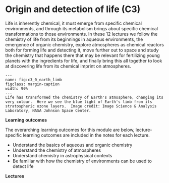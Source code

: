 # Origin and detection of life (C3)

Life is inherently chemical, it must emerge from specific chemical environments, and through its metabolism brings about specific chemical transformations to those environments.  In these 12 lectures we follow the chemistry of life from its beginnings in aqueous environments, the emergence of organic chemistry, explore atmospheres as chemical reactors both for forming life and detecting it, move further out to space and study the chemistry that happens there that may be relevant for fertilizing young planets with the ingredients for life, and finally bring this all together to look at discovering life from its chemical imprint on atmospheres.

```{figure} figures/earth_limb.png
---
name: fig:c3_0_earth_limb
figclass: margin-caption
width: 90%
---
Life has transformed the chemistry of Earth's atmosphere, changing its very colour.  Here we see the blue light of Earth's limb from its stratospheric ozone layers.  Image credit: Image Science & Analysis Laboratory, NASA Johnson Space Center.
```

**Learning outcomes**

The overarching learning outcomes for this module are below, lecture-specific learning outcomes are included in the notes for each lecture.

- Understand the basics of aqueous and organic chemistry
- Understand the chemistry of atmospheres
- Understand chemistry in astrophysical contexts
- Be familiar with how the chemistry of environments can be used to detect life

**Lectures**
```{tableofcontents}
```
